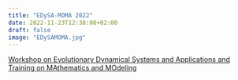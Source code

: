 ```yaml
---
title: "EDySA-MOMA 2022"
date: 2022-11-23T12:38:08+02:00 
draft: false
image: "EDySAMOMA.jpg"
---
```


[Workshop on Evolutionary Dynamical Systems and Applications and Training on MAthematics and MOdeling](https://edysa-moma.ept.sn) 
